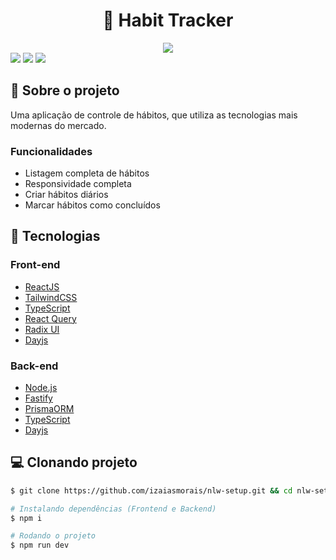 <h1 align='center'>
   💬 Habit Tracker
</h1>

<div align="center">
   <img src="https://user-images.githubusercontent.com/53953937/213943517-fedec400-3344-481b-a2ea-72c6dc8d13af.png" />
</div>

<div>
<img src="https://img.shields.io/static/v1?label=LICENSE&message=MIT&color=8b5cf6&style=for-the-badge"/> <img src="https://img.shields.io/static/v1?label=STATUS&message=COMPLETED&color=8b5cf6&style=for-the-badge"/> <img src="https://img.shields.io/static/v1?label=NPM&message=v8.19.2&color=8b5cf6&style=for-the-badge"/>
</div>

## 📃 Sobre o projeto

Uma aplicação de controle de hábitos, que utiliza as tecnologias mais modernas do mercado.

### Funcionalidades

- Listagem completa de hábitos
- Responsividade completa
- Criar hábitos diários
- Marcar hábitos como concluídos

## 🚀 Tecnologias

### Front-end

- [ReactJS](https://reactjs.org/)
- [TailwindCSS](https://tailwindcss.com/)
- [TypeScript](https://www.typescriptlang.org/)
- [React Query](https://react-query-v3.tanstack.com/)
- [Radix UI](https://www.radix-ui.com/)
- [Dayjs](https://day.js.org/)

### Back-end

- [Node.js](https://nodejs.org/en/)
- [Fastify](https://www.fastify.io/)
- [PrismaORM](https://www.prisma.io/)
- [TypeScript](https://www.typescriptlang.org/)
- [Dayjs](https://day.js.org/)

## 💻 Clonando projeto

```bash
$ git clone https://github.com/izaiasmorais/nlw-setup.git && cd nlw-setup
```

```bash
# Instalando dependências (Frontend e Backend)
$ npm i

# Rodando o projeto
$ npm run dev

```
